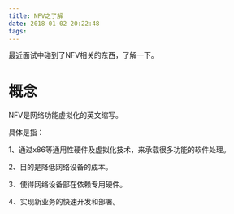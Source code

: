 ```yaml
---
title: NFV之了解
date: 2018-01-02 20:22:48
tags:
---
```




最近面试中碰到了NFV相关的东西，了解一下。

# 概念

NFV是网络功能虚拟化的英文缩写。

具体是指：

1、通过x86等通用性硬件及虚拟化技术，来承载很多功能的软件处理。

2、目的是降低网络设备的成本。

3、使得网络设备部在依赖专用硬件。

4、实现新业务的快速开发和部署。